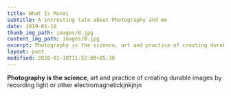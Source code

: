```yaml
---
title: What Is Munai
subtitle: A intresting tale about Photography and me
date: 2019-01-18
thumb_img_path: images/8.jpg
content_img_path: images/8.jpg
excerpt: Photography is the science, art and practice of creating durable images by recording light or other electromagnetic radiation, either electronically by means of an image sensor, or chemically by means of a light-sensitive material such as photographic film.
layout: post
modified: 2020-01-18T11:52:00+05:30
---
```


**Photography is the science**, art and practice of creating durable images by recording light or other electromagnetickjnkjnjn
